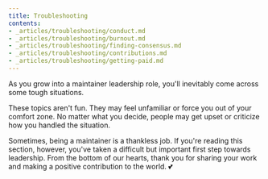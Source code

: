```yaml
---
title: Troubleshooting
contents:
- _articles/troubleshooting/conduct.md
- _articles/troubleshooting/burnout.md
- _articles/troubleshooting/finding-consensus.md
- _articles/troubleshooting/contributions.md
- _articles/troubleshooting/getting-paid.md
---
```


As you grow into a maintainer leadership role, you'll inevitably come across some tough situations.

These topics aren't fun. They may feel unfamiliar or force you out of your comfort zone. No matter what you decide, people may get upset or criticize how you handled the situation.

Sometimes, being a maintainer is a thankless job. If you're reading this section, however, you've taken a difficult but important first step towards leadership. From the bottom of our hearts, thank you for sharing your work and making a positive contribution to the world. 💕
